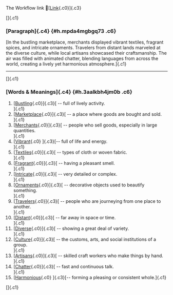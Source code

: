 The Workflow link
👏[[Link](https://www.google.com/url?q=http://www.google.com&sa=D&source=editors&ust=1757615876971871&usg=AOvVaw2yY7IdbhZzf1CC0C_tO5ua){.c0}]{.c3}

[]{.c1}

### [Paragraph]{.c4} {#h.mpda4mgbgq73 .c6}

[In the bustling marketplace, merchants displayed vibrant textiles,
fragrant spices, and intricate ornaments. Travelers from distant lands
marveled at the diverse culture, while local artisans showcased their
craftsmanship. The air was filled with animated chatter, blending
languages from across the world, creating a lively yet harmonious
atmosphere.]{.c1}

------------------------------------------------------------------------

[]{.c1}

### [Words & Meanings]{.c4} {#h.3aalkbh4jm0b .c6}

1.  [[Bustling](https://www.google.com/url?q=http://www.google.com&sa=D&source=editors&ust=1757615876973010&usg=AOvVaw1oTvTdIKInfgXxhGi-m6u9){.c0}]{.c3}[ --
    full of lively activity.\
    ]{.c1}
2.  [[Marketplace](https://www.google.com/url?q=http://www.google.com&sa=D&source=editors&ust=1757615876973231&usg=AOvVaw1RTkYAjSRBKB7PIIV8MV5F){.c0}]{.c3}[ --
    a place where goods are bought and sold.\
    ]{.c1}
3.  [[Merchants](https://www.google.com/url?q=http://www.google.com&sa=D&source=editors&ust=1757615876973430&usg=AOvVaw1vDab9CintHU1T7vGZoJhJ){.c0}]{.c3}[ --
    people who sell goods, especially in large quantities.\
    ]{.c1}
4.  [[Vibrant](https://www.google.com/url?q=http://www.google.com&sa=D&source=editors&ust=1757615876973653&usg=AOvVaw303aybqbt6ooSAdVGohSqG){.c0}
    ]{.c3}[-- full of life and energy.\
    ]{.c1}
5.  [[Textiles](https://www.google.com/url?q=http://www.google.com&sa=D&source=editors&ust=1757615876973824&usg=AOvVaw0uRYrB5OSdcq7YSiiJ7XKa){.c0}]{.c3}[ --
    types of cloth or woven fabric.\
    ]{.c1}
6.  [[Fragrant](https://www.google.com/url?q=http://www.google.com&sa=D&source=editors&ust=1757615876974011&usg=AOvVaw3kI1o22_LlKeb6Oj6nqZQ4){.c0}]{.c3}[ --
    having a pleasant smell.\
    ]{.c1}
7.  [[Intricate](https://www.google.com/url?q=http://www.google.com&sa=D&source=editors&ust=1757615876974185&usg=AOvVaw286F_JAF_QOJOwj4WMkfbi){.c0}]{.c3}[ --
    very detailed or complex.\
    ]{.c1}
8.  [[Ornaments](https://www.google.com/url?q=http://www.google.com&sa=D&source=editors&ust=1757615876974356&usg=AOvVaw0ANno1ZxPw3eA9ZzF7ic_r){.c0}]{.c3}[ --
    decorative objects used to beautify something.\
    ]{.c1}
9.  [[Travelers](https://www.google.com/url?q=http://www.google.com&sa=D&source=editors&ust=1757615876974561&usg=AOvVaw1KRVGqe00Bp10d7qi9ip3-){.c0}]{.c3}[ --
    people who are journeying from one place to another.\
    ]{.c1}
10. [[Distant](https://www.google.com/url?q=http://www.google.com&sa=D&source=editors&ust=1757615876974773&usg=AOvVaw3sW4xKkOUztJBg1HOQxERa){.c0}]{.c3}[ --
    far away in space or time.\
    ]{.c1}
11. [[Diverse](https://www.google.com/url?q=http://www.google.com&sa=D&source=editors&ust=1757615876974964&usg=AOvVaw0VC_XuH47AMigOSrZ-JZrV){.c0}]{.c3}[ --
    showing a great deal of variety.\
    ]{.c1}
12. [[Culture](https://www.google.com/url?q=http://www.google.com&sa=D&source=editors&ust=1757615876975152&usg=AOvVaw2GTW6jO7OgQVDa1fd_hx9K){.c0}]{.c3}[ --
    the customs, arts, and social institutions of a group.\
    ]{.c1}
13. [[Artisans](https://www.google.com/url?q=http://www.google.com&sa=D&source=editors&ust=1757615876975369&usg=AOvVaw3I3BgcQodfa_av7O9oUSu0){.c0}]{.c3}[ --
    skilled craft workers who make things by hand.\
    ]{.c1}
14. [[Chatter](https://www.google.com/url?q=http://www.google.com&sa=D&source=editors&ust=1757615876975571&usg=AOvVaw2E96oN2YyR6BWmM_NI6F1B){.c0}]{.c3}[ --
    fast and continuous talk.\
    ]{.c1}
15. [[Harmonious](https://www.google.com/url?q=http://www.google.com&sa=D&source=editors&ust=1757615876975740&usg=AOvVaw39pgWnvOEVunMbfdHAgLxE){.c0}
    ]{.c3}[-- forming a pleasing or consistent whole.]{.c1}

[]{.c1}
